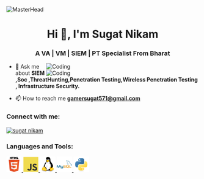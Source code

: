 ![MasterHead](https://giffiles.alphacoders.com/174/1744.gif)
<h1 align="center">Hi 👋, I'm Sugat Nikam</h1>
<h3 align="center">A VA | VM | SIEM | PT Specialist From Bharat</h3>
<img align="right" alt="Coding" width="400" src="https://blog.ehcgroup.io/wp-content/uploads/2021/07/ransomware.gif">
<img align="right" alt="Coding" width="400" src="https://cdn.dribbble.com/users/1026227/screenshots/2417386/hacker_final.gif">


- 💬 Ask me about **SIEM ,Soc ,ThreatHunting,Penetration Testing,Wireless Penetration Testing , Infrastructure Security.**

- 📫 How to reach me **gamersugat571@gmail.com**

<h3 align="left">Connect with me:</h3>
<p align="left">
<a href="https://linkedin.com/in/nikamsugat" target="blank"><img align="center" src="https://raw.githubusercontent.com/rahuldkjain/github-profile-readme-generator/master/src/images/icons/Social/linked-in-alt.svg" alt="sugat nikam" height="30" width="40" /></a>
</p>

<h3 align="left">Languages and Tools:</h3>
<p align="left"> <a href="https://www.w3.org/html/" target="_blank" rel="noreferrer"> <img src="https://raw.githubusercontent.com/devicons/devicon/master/icons/html5/html5-original-wordmark.svg" alt="html5" width="40" height="40"/> </a> <a href="https://developer.mozilla.org/en-US/docs/Web/JavaScript" target="_blank" rel="noreferrer"> <img src="https://raw.githubusercontent.com/devicons/devicon/master/icons/javascript/javascript-original.svg" alt="javascript" width="40" height="40"/> </a> <a href="https://www.linux.org/" target="_blank" rel="noreferrer"> <img src="https://raw.githubusercontent.com/devicons/devicon/master/icons/linux/linux-original.svg" alt="linux" width="40" height="40"/> </a> <a href="https://www.mysql.com/" target="_blank" rel="noreferrer"> <img src="https://raw.githubusercontent.com/devicons/devicon/master/icons/mysql/mysql-original-wordmark.svg" alt="mysql" width="40" height="40"/> </a> <a href="https://www.python.org" target="_blank" rel="noreferrer"> <img src="https://raw.githubusercontent.com/devicons/devicon/master/icons/python/python-original.svg" alt="python" width="40" height="40"/> </a> </p>
